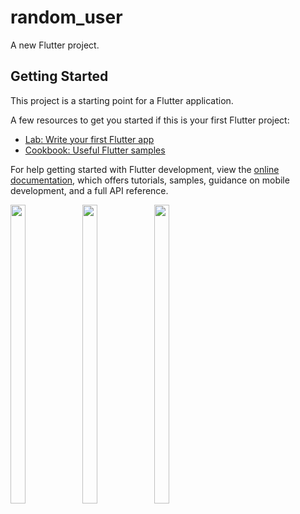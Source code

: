 # random_user

A new Flutter project.

## Getting Started

This project is a starting point for a Flutter application.

A few resources to get you started if this is your first Flutter project:

- [Lab: Write your first Flutter app](https://docs.flutter.dev/get-started/codelab)
- [Cookbook: Useful Flutter samples](https://docs.flutter.dev/cookbook)

For help getting started with Flutter development, view the
[online documentation](https://docs.flutter.dev/), which offers tutorials,
samples, guidance on mobile development, and a full API reference.
<p>
  <img src="https://user-images.githubusercontent.com/114207913/232252471-ba9a56d4-b6fd-46a5-9b5a-4746ea1c10b2.jpeg" width=22% height=35%>
  <img src="https://user-images.githubusercontent.com/114207913/232252475-e8d1075d-be62-4269-9501-09a932d8364f.jpeg" width=22% height=35%>
  <img src="https://user-images.githubusercontent.com/114207913/232252479-61b6adda-682d-4a66-bd7d-0f78e513d830.jpeg" width=22% height=35%>
</p>
